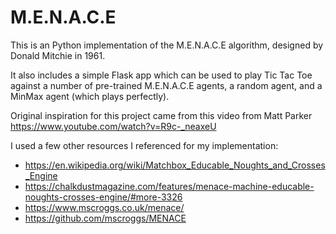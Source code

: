 # M.E.N.A.C.E

This is an Python implementation of the M.E.N.A.C.E algorithm, designed by Donald Mitchie in 1961.

It also includes a simple Flask app which can be used to play Tic Tac Toe against a number of pre-trained M.E.N.A.C.E agents, a random agent, and a MinMax agent (which plays perfectly).

Original inspiration for this project came from this video from Matt Parker https://www.youtube.com/watch?v=R9c-_neaxeU

I used a few other resources I referenced for my implementation:
- https://en.wikipedia.org/wiki/Matchbox_Educable_Noughts_and_Crosses_Engine
- https://chalkdustmagazine.com/features/menace-machine-educable-noughts-crosses-engine/#more-3326
- https://www.mscroggs.co.uk/menace/
- https://github.com/mscroggs/MENACE
